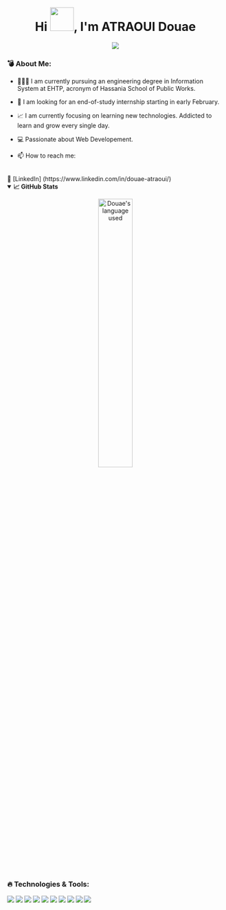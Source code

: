 <h1 align="center">Hi <img src="https://github.com/mitul3737/mitul3737/blob/main/Wave.gif" height="55px" width="55px">, I'm ATRAOUI Douae</h1>
                                            
<!--   <a href="https://github.com/DenverCoder1/readme-typing-svg"> -->
<p align="center">   <img src="https://readme-typing-svg.herokuapp.com?color=E22FE4&width=380&height=45&lines=Nice+To+Meet+You+...; Welcome+To+My+GitHub+Profile...&center=true"></a>

</p>

<h3><b>💣 About Me: </b></h3>

  - 👩🏻‍💻 I am currently pursuing an engineering degree in Information System at EHTP, acronym of Hassania School of Public Works.
  
  - 🔎 I am looking for an end-of-study internship starting in early February.
  
  - 📈 I am currently focusing on learning new technologies. Addicted to learn and grow every single day.
  
  - 💻 Passionate about Web Developement.
  
  - 📫 How to reach me: 
  </br> 
            🏢 [LinkedIn] (https://www.linkedin.com/in/douae-atraoui/)
           

<details open="">
  <summary><b>📈 GitHub Stats</b></summary>
  <p align="center">
    <a href="https://github.com/DouaeAtraoui/DouaeAtraoui"><img alt="Douae's language used" src="https://github-readme-stats.vercel.app/api/top-langs/?username=DouaeAtraoui&layout=compact&langs_count=8&theme=gruvbox" width=40%/></a>
</details>

<h3><b>🔥 Technologies & Tools: </b></h3>
<img src="https://img.shields.io/badge/react-%2320232a.svg?style=for-the-badge&logo=react&logoColor=%2361DAFB"/>
<img src="https://img.shields.io/badge/java-%23ED8B00.svg?style=for-the-badge&logo=java&logoColor=white"/>
<img src="https://img.shields.io/badge/spring-%236DB33F.svg?style=for-the-badge&logo=spring&logoColor=white"/>
<img src="https://img.shields.io/badge/angular-%23DD0031.svg?style=for-the-badge&logo=angular&logoColor=white" />
<img src="https://img.shields.io/badge/Ionic-%233880FF.svg?style=for-the-badge&logo=Ionic&logoColor=white"/>
<img src="https://img.shields.io/badge/node.js-6DA55F?style=for-the-badge&logo=node.js&logoColor=white"/>
<img src="https://img.shields.io/badge/express.js-%23404d59.svg?style=for-the-badge&logo=express&logoColor=%2361DAFB"/>
<img src="https://img.shields.io/badge/html5-%23E34F26.svg?style=for-the-badge&logo=html5&logoColor=white"/>
<img src="https://img.shields.io/badge/typescript-%23007ACC.svg?style=for-the-badge&logo=typescript&logoColor=white"/>
<img src="https://img.shields.io/badge/javascript-%23323330.svg?style=for-the-badge&logo=javascript&logoColor=%23F7DF1E"/>